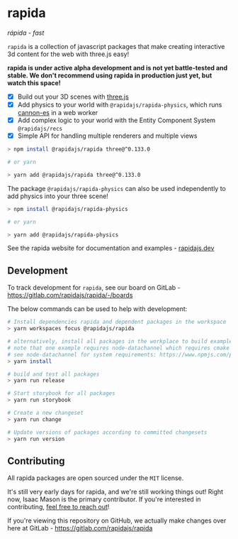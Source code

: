 # rapida

*rápida - fast*

`rapida` is a collection of javascript packages that make creating interactive 3d content for the web with three.js easy!

**rapida is under active alpha development and is not yet battle-tested and stable. We don't recommend using rapida in production just yet, but watch this space!**

- [x] Build out your 3D scenes with [three.js](https://threejs.org/)
- [x] Add physics to your world with `@rapidajs/rapida-physics`, which runs [cannon-es](https://github.com/pmndrs/cannon-es) in a web worker
- [x] Add complex logic to your world with the Entity Component System `@rapidajs/recs`
- [x] Simple API for handling multiple renderers and multiple views

```bash
> npm install @rapidajs/rapida three@^0.133.0

# or yarn

> yarn add @rapidajs/rapida three@^0.133.0
```

The package `@rapidajs/rapida-physics` can also be used independently to add physics into your three scene!

```bash
> npm install @rapidajs/rapida-physics

# or yarn

> yarn add @rapidajs/rapida-physics
```

See the rapida website for documentation and examples - [rapidajs.dev](https://rapidajs.dev/)

## Development

To track development for `rapida`, see our board on GitLab - https://gitlab.com/rapidajs/rapida/-/boards

The below commands can be used to help with development:

```bash
# Install dependencies rapida and dependent packages in the workspace
> yarn workspaces focus @rapidajs/rapida

# alternatively, install all packages in the workplace to build examples
# note that one example requires node-datachannel which requires cmake to be installed
# see node-datachannel for system requirements: https://www.npmjs.com/package/node-datachannel
> yarn install

# build and test all packages
> yarn run release

# Start storybook for all packages
> yarn run storybook

# Create a new changeset
> yarn run change

# Update versions of packages according to committed changesets
> yarn run version
```

## Contributing

All rapida packages are open sourced under the `MIT` license.

It's still very early days for rapida, and we're still working things out! Right now, Isaac Mason is the primary contributor. If you're interested in contributing, [feel free to reach out](https://isaacmason.com/)! 

If you're viewing this repository on GitHub, we actually make changes over here at GitLab - https://gitlab.com/rapidajs/rapida
